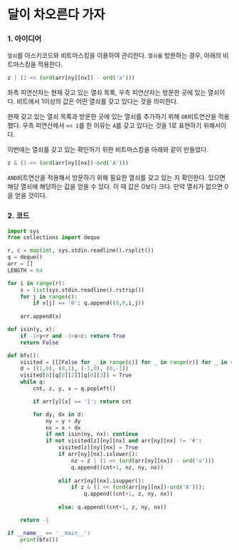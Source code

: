 # 달이 차오른다 가자

### 1. 아이디어

`열쇠`를 아스키코드와 비트마스킹을 이용하여 관리한다. `열쇠를` 방문하는 경우, 아래의 비트마스킹을 적용한다.

```python
z | (1 << (ord(arr[ny][nx]) - ord('a')))
```

좌측 피연산자는 현재 갖고 있는 열쇠 목록, 우측 피연산자는 방문한 곳에 있는 열쇠이다. 비트에서 1이상의 값은 어떤 열쇠를 갖고 있다는 것을 의미한다.

현재 갖고 있는 열쇠 목록과 방문한 곳에 있는 열쇠를 추가하기 위해 `OR`비트연산을 적용했다. 우측 피연산에서 `<< 1`를 한 이유는 `A`를 갖고 있다는 것을 1로 표현하기 위해서이다.<br/>

이번에는 열쇠를 갖고 있는 확인하기 위한 비트마스킹을 아래와 같이 만들었다.

```python
z & (1 << (ord(arr[ny][nx])-ord('A')))
```

`AND`비트연산을 적용해서 방문하기 위해 필요한 열쇠를 갖고 있는 지 확인한다. 있으면 해당 열쇠에 해당하는 값을 얻을 수 있다. 이 때 값은 0보다 크다. 만약 열쇠가 없으면 0을 얻을 것이다.<br/>

### 2. 코드

```python
import sys
from collections import deque

r, c = map(int, sys.stdin.readline().rsplit())
q = deque()
arr = []
LENGTH = 64

for i in range(r):
    x = list(sys.stdin.readline().rstrip())
    for j in range(c):
        if x[j] == '0': q.append((0,0,i,j))
    
    arr.append(x)

def isin(y, x):
    if -1<y<r and -1<x<c: return True
    return False

def bfs():
    visited = [[[False for _ in range(c)] for _ in range(r)] for _ in range(LENGTH)]
    d = ((1,0), (0,1), (-1,0), (0,-1))
    visited[0][q[0][2]][q[0][3]] = True
    while q:
        cnt, z, y, x = q.popleft()

        if arr[y][x] == '1': return cnt

        for dy, dx in d:
            ny = y + dy
            nx = x + dx
            if not isin(ny, nx): continue
            if not visited[z][ny][nx] and arr[ny][nx] != '#':
                visited[z][ny][nx] = True
                if arr[ny][nx].islower():
                    nz = z | (1 << (ord(arr[ny][nx]) - ord('a')))
                    q.append((cnt+1, nz, ny, nx))
                
                elif arr[ny][nx].isupper():
                    if z & (1 << (ord(arr[ny][nx])-ord('A'))):
                        q.append((cnt+1, z, ny, nx))
                
                else: q.append((cnt+1, z, ny, nx))

    return -1

if __name__ == '__main__':
    print(bfs())
```

